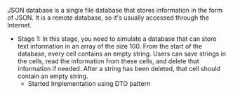JSON database is a single file database that stores information in the form of JSON. It is a remote database, so it's
usually accessed through the Internet.

- Stage 1: In this stage, you need to simulate a database that can store text information in an array of the size 100. From the
start of the database, every cell contains an empty string. Users can save strings in the cells, read the information
from these cells, and delete that information if needed. After a string has been deleted, that cell should contain an
empty string.
  - Started Implementation using DTO pattern 
